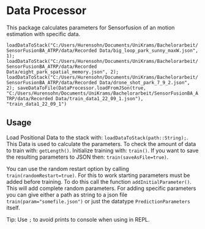 # Data Processor

This package calculates parameters for Sensorfusion of an motion estimation with specific data.

`loadDataToStack("C:/Users/Hurensohn/Documents/UniKrams/Bachelorarbeit/SensorFusionBA_ATRP/data/Recorded Data/big_loop_park_sunny_maxW.json", 1);
loadDataToStack("C:/Users/Hurensohn/Documents/UniKrams/Bachelorarbeit/SensorFusionBA_ATRP/data/Recorded Data/eight_park_spatial_memory.json", 2);
loadDataToStack("C:/Users/Hurensohn/Documents/UniKrams/Bachelorarbeit/SensorFusionBA_ATRP/data/Recorded Data/drone_shot_park_7_9_2.json", 2);
saveDataToFile(DataProcessor.loadFromJSon(true, "C:/Users/Hurensohn/Documents/UniKrams/Bachelorarbeit/SensorFusionBA_ATRP/data/Recorded Data/train_data1_22_09_1.json"), "train_data1_22_09_1")`

## Usage

Load Positional Data to the stack with: 
`loadDataToStack(path::String);`.
This Data is used to calculate the parameters. To check the amount of data to train with: 
`getLength()`.
Initialize training with: `train()`.
If you want to save the resulting parameters to JSON then: `train(saveAsFile=true)`.

You can use the random restart option by calling `train(randomRestart=true)`. For this to work starting parameters 
must be added before training. To do this call the function `addInitialParameter()`. This will add complete random parameters. For adding specific parameters you can give either a path as string to a json file 
`train(param="somefile.json")` or just the datatype `PredictionParameters` itself.  

Tip: Use `;` to avoid prints to console when using in REPL.